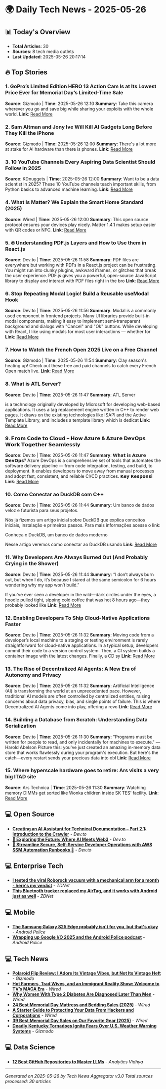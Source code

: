 # 🌍 Daily Tech News - 2025-05-26

## 📊 Today's Overview
- **Total Articles**: 30
- **Sources**: 8 tech media outlets
- **Last Updated**: 2025-05-26 20:17:14

## 🔥 Top Stories

### 1. GoPro’s Limited Edition HERO 13 Action Cam Is at Its Lowest Price Ever for Memorial Day’s Limited-Time Sale
**Source**: Gizmodo | **Time**: 2025-05-26 12:10
**Summary**: Take this camera wherever you go and save big while sharing your exploits with the whole world.
**Link**: [Read More](https://gizmodo.com/gopros-limited-edition-hero-13-action-cam-is-at-its-lowest-price-ever-for-memorial-days-limited-time-sale-2000544623)

### 2. Sam Altman and Jony Ive Will Kill AI Gadgets Long Before They Kill the iPhone
**Source**: Gizmodo | **Time**: 2025-05-26 12:00
**Summary**: There's a lot more at stake for AI hardware than there is phones.
**Link**: [Read More](https://gizmodo.com/sam-altman-and-jony-ive-will-kill-ai-gadgets-long-before-they-kill-the-iphone-2000606717)

### 3. 10 YouTube Channels Every Aspiring Data Scientist Should Follow in 2025
**Source**: KDnuggets | **Time**: 2025-05-26 12:00
**Summary**: Want to be a data scientist in 2025? These 10 YouTube channels teach important skills, from Python basics to advanced machine learning.
**Link**: [Read More](https://www.kdnuggets.com/10-youtube-channels-every-aspiring-data-scientist-should-follow-in-2025)

### 4. What Is Matter? We Explain the Smart Home Standard (2025)
**Source**: Wired | **Time**: 2025-05-26 12:00
**Summary**: This open source protocol ensures your devices play nicely. Matter 1.4.1 makes setup easier with QR codes or NFC.
**Link**: [Read More](https://www.wired.com/story/what-is-matter/)

### 5. 🔥 Understanding PDF.js Layers and How to Use them in React.js
**Source**: Dev.to | **Time**: 2025-05-26 11:58
**Summary**: PDF files are everywhere but working with PDFs in a React.js project can be frustrating. You might run into clunky plugins, awkward iframes, or glitches that break the user experience. PDF.js gives you a powerful, open-source JavaScript library to display and interact with PDF files right in the bro
**Link**: [Read More](https://dev.to/9haroon/understanding-pdfjs-layers-and-how-to-use-them-in-reactjs-586m)

### 6. Stop Repeating Modal Logic! Build a Reusable useModal Hook
**Source**: Dev.to | **Time**: 2025-05-26 11:56
**Summary**: Modal is a commonly used component in frontend projects. Many UI libraries provide built-in modal components, making it easy to implement semi-transparent background and dialogs with "Cancel" and "Ok" buttons.
While developing with React, I like using modals for most user interactions — whether for 
**Link**: [Read More](https://dev.to/sheep_/stop-repeating-modal-logic-build-a-reusable-usemodal-hook-19db)

### 7. How to Watch the French Open 2025 Live on a Free Channel
**Source**: Gizmodo | **Time**: 2025-05-26 11:54
**Summary**: Clay season's heating up! Check out these free and paid channels to catch every French Open match live.
**Link**: [Read More](https://gizmodo.com/how-to-watch-the-french-open-2025-live-on-a-free-channel-2000607202)

### 8. What is ATL Server?
**Source**: Dev.to | **Time**: 2025-05-26 11:47
**Summary**: ATL Server

is a technology originally developed by Microsoft for developing web-based applications. It uses a tag replacement engine written in C++ to render web pages. It draws on the existing technologies like ISAPI and the Active Template Library, and includes a template library which is dedicat
**Link**: [Read More](https://dev.to/e77/what-is-atl-server-1m1k)

### 9. 𝗙𝗿𝗼𝗺 𝗖𝗼𝗱𝗲 𝘁𝗼 𝗖𝗹𝗼𝘂𝗱 – 𝗛𝗼𝘄 𝗔𝘇𝘂𝗿𝗲 & 𝗔𝘇𝘂𝗿𝗲 𝗗𝗲𝘃𝗢𝗽𝘀 𝗪𝗼𝗿𝗸 𝗧𝗼𝗴𝗲𝘁𝗵𝗲𝗿 𝗦𝗲𝗮𝗺𝗹𝗲𝘀𝘀𝗹𝘆
**Source**: Dev.to | **Time**: 2025-05-26 11:47
**Summary**: 𝗪𝗵𝗮𝘁 𝗶𝘀 𝗔𝘇𝘂𝗿𝗲 𝗗𝗲𝘃𝗢𝗽𝘀?
Azure DevOps is a comprehensive set of tools that automates the software delivery pipeline — from code integration, testing, and build, to deployment. It enables developers to move away from manual processes and adopt fast, consistent, and reliable CI/CD practices.
𝗞𝗲𝘆 𝗥𝗲𝘀𝗽𝗼𝗻𝘀𝗶
**Link**: [Read More](https://dev.to/supraja_tangella_b7f0738e/--4gi5)

### 10. Como Conectar ao DuckDB com C++
**Source**: Dev.to | **Time**: 2025-05-26 11:44
**Summary**: Um banco de dados veloz e futurista para seus projetos.

Nós já fizemos um artigo inicial sobre DuckDB que explica conceitos iniciais, instalação e primeiros passos. Para mais informações acesse o link:

Conheça o DuckDB, um banco de dados moderno

Nesse artigo veremos como conectar ao DuckDB usando
**Link**: [Read More](https://dev.to/marcosplusplus/como-conectar-ao-duckdb-com-c-1bmo)

### 11. Why Developers Are Always Burned Out (And Probably Crying in the Shower)
**Source**: Dev.to | **Time**: 2025-05-26 11:44
**Summary**: “I don’t always burn out, but when I do, it’s because I stared at the same semicolon for 6 hours wondering why my app won’t build.”

If you've ever seen a developer in the wild—dark circles under the eyes, a hoodie pulled tight, sipping cold coffee that was hot 8 hours ago—they probably looked like 
**Link**: [Read More](https://dev.to/pranta/why-developers-are-always-burned-out-and-probably-crying-in-the-shower-m4c)

### 12. Enabling Developers To Ship Cloud-Native Applications Faster
**Source**: Dev.to | **Time**: 2025-05-26 11:32
**Summary**: Moving code from a developer’s local machine to a staging or testing environment is rarely straightforward for cloud-native applications. In a typical setup, developers commit their code to a version control system. Then, a CI system builds a container image with the latest changes. Finally, a CD sy
**Link**: [Read More](https://dev.to/engroso/enabling-developers-to-ship-cloud-native-applications-faster-45f0)

### 13. The Rise of Decentralized AI Agents: A New Era of Autonomy and Privacy
**Source**: Dev.to | **Time**: 2025-05-26 11:32
**Summary**: Artificial Intelligence (AI) is transforming the world at an unprecedented pace. However, traditional AI models are often controlled by centralized entities, raising concerns about data privacy, bias, and single points of failure. This is where Decentralized AI Agents come into play, offering a revo
**Link**: [Read More](https://dev.to/vishal_singh_8666966f9bcc/the-rise-of-decentralized-ai-agents-a-new-era-of-autonomy-and-privacy-1ipb)

### 14. Building a Database from Scratch: Understanding Data Serialization
**Source**: Dev.to | **Time**: 2025-05-26 11:30
**Summary**: "Programs must be written for people to read, and only incidentally for machines to execute." — Harold Abelson
Picture this: you've just created an amazing in-memory data store that works flawlessly during your program's execution. But here's the catch—every restart sends your precious data into obl
**Link**: [Read More](https://dev.to/devdevgo/building-a-database-from-scratch-understanding-data-serialization-3j9m)

### 15. Where hyperscale hardware goes to retire: Ars visits a very big ITAD site
**Source**: Ars Technica | **Time**: 2025-05-26 11:30
**Summary**: Watching memory DIMMs get sorted like Wonka children inside SK TES' facility.
**Link**: [Read More](https://arstechnica.com/information-technology/2025/05/where-hyperscale-hardware-goes-to-retire-ars-visits-a-very-big-itad-site/)


## 💻 Open Source

- **[Creating an AI Assistant for Technical Documentation – Part 2.1: Introduction to the Crawler](https://dev.to/gutkoski/creating-an-ai-assistant-for-technical-documentation-part-21-introduction-to-the-crawler-4p51)** - *Dev.to*
- **[🚀 Exploring the Future: Where AI Meets Web3](https://dev.to/fahadabid545/exploring-the-future-where-ai-meets-web3-4091)** - *Dev.to*
- **[🚀 Streamline Secure, Self‑Service Developer Operations with AWS SSM Automation Runbooks 🎉](https://dev.to/gabrielkoo/streamline-secure-self-service-developer-operations-with-aws-ssm-automation-runbooks-ne5)** - *Dev.to*

## 💻 Enterprise Tech

- **[I tested the viral Roborock vacuum with a mechanical arm for a month - here's my verdict](https://www.zdnet.com/article/i-tested-the-viral-roborock-vacuum-with-a-mechanical-arm-for-a-month-heres-my-verdict/)** - *ZDNet*
- **[This Bluetooth tracker replaced my AirTag, and it works with Android just as well](https://www.zdnet.com/article/this-bluetooth-tracker-replaced-my-airtag-and-it-works-with-android-just-as-well/)** - *ZDNet*

## 💻 Mobile

- **[The Samsung Galaxy S25 Edge probably isn't for you, but that's okay](https://www.androidpolice.com/samsung-galaxy-s25-edge-dont-buy/)** - *Android Police*
- **[Wrapping up Google I/O 2025 and the Android Police podcast](https://www.androidpolice.com/the-last-android-police-podcast/)** - *Android Police*

## 💻 Tech News

- **[Polaroid Flip Review: I Adore Its Vintage Vibes, but Not Its Vintage Heft](https://gizmodo.com/polaroid-flip-review-i-adore-its-vintage-vibes-but-not-its-vintage-heft-2000606242)** - *Gizmodo*
- **[Hot Farmers, Trad Wives, and an Immigrant Reality Show: Welcome to TV’s MAGA Era](https://www.wired.com/story/hot-farmers-trad-wives-and-an-immigrant-reality-show-welcome-to-tvs-maga-era/)** - *Wired*
- **[Why Women With Type 2 Diabetes Are Diagnosed Later Than Men](https://www.wired.com/story/why-women-with-type-2-diabetes-are-diagnosed-later-than-men/)** - *Wired*
- **[24 Best Memorial Day Mattress and Bedding Sales (2025)](https://www.wired.com/story/best-memorial-day-mattress-sales-2025-3/)** - *Wired*
- **[A Starter Guide to Protecting Your Data From Hackers and Corporations](https://www.wired.com/story/guide-protect-data-from-hackers-corporations/)** - *Wired*
- **[39 Best Memorial Day Sales on Our Favorite Gear (2025)](https://www.wired.com/story/best-memorial-day-sales-2025-2/)** - *Wired*
- **[Deadly Kentucky Tornadoes Ignite Fears Over U.S. Weather Warning Systems](https://gizmodo.com/deadly-kentucky-tornadoes-ignite-fears-over-u-s-weather-warning-systems-2000606539)** - *Gizmodo*

## 💻 Data Science

- **[12 Best GitHub Repositories to Master LLMs](https://www.analyticsvidhya.com/blog/2025/05/llm-github-repositories/)** - *Analytics Vidhya*

---
*Generated on 2025-05-26 by Tech News Aggregator v3.0*
*Total sources processed: 30 articles*
